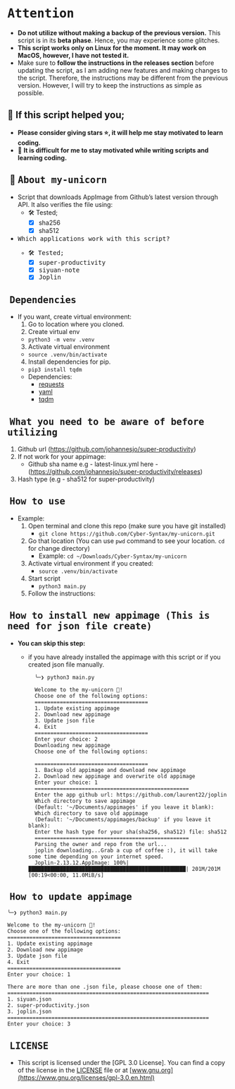 # <samp>Attention<samp>
- **Do not utilize without making a backup of the previous version.** This script is in its **beta phase**. Hence, you may experience some glitches.
- **This script works only on Linux for the moment. It may work on MacOS, however, I have not tested it.**
-  Make sure to **follow the instructions in the releases section** before updating the script, as I am adding new features and making changes to the script. Therefore, the instructions may be different from the previous version. However, I will try to keep the instructions as simple as possible.

## 🙏 If this script helped you;
- **Please consider giving stars ⭐, it will help me stay motivated to learn coding.**
- 🤯 **It is difficult for me to stay motivated while writing scripts and learning coding.**


## ‎ 🦄 <samp>About my-unicorn<samp>
-  Script that downloads AppImage from Github’s latest version through API. It also verifies the file using:
    - 🛠️ Tested;
        - [X] sha256
        - [X] sha512
- <samp>Which applications work with this script?<samp>
    - 🛠️ Tested;
        - [X] super-productivity
        - [X] siyuan-note
        - [X] Joplin

## ‎ <samp>Dependencies<samp>
- If you want, create virtual environment:
  1. Go to location where you cloned.
  2. Create virtual env
    - `python3 -m venv .venv`
  3. Activate virtual environment
    - `source .venv/bin/activate`
  4. Install dependencies for pip.
    - `pip3 install tqdm` 
    - Dependencies:
        - [requests](https://pypi.org/project/requests/)
        - [yaml](https://pypi.org/project/PyYAML/)
        - [tqdm](https://pypi.org/project/tqdm/)

## ‎ <samp> What you need to be aware of before utilizing<samp>
1. Github url (https://github.com/johannesjo/super-productivity)
2. If not work for your appimage:
    - Github sha name e.g - latest-linux.yml here - (https://github.com/johannesjo/super-productivity/releases)
3. Hash type (e.g - sha512 for super-productivity)

## ‎ <samp>How to use<samp>
- Example:
    1. Open terminal and clone this repo (make sure you have git installed)
        - `git clone https://github.com/Cyber-Syntax/my-unicorn.git`
    2. Go that location (You can use `pwd` command to see your location. `cd` for change directory)
        - Example: `cd ~/Downloads/Cyber-Syntax/my-unicorn`
    3. Activate virtual environment if you created:
        - `source .venv/bin/activate `
    4. Start script
        - `python3 main.py`
    5. Follow the instructions:
## ‎ <samp>How to install new appimage (This is need for json file create)<samp>
- **You can skip this step:**
    - if you have already installed the appimage with this script or if you created json file manually.

            ╰─❯ python3 main.py

            Welcome to the my-unicorn 🦄!
            Choose one of the following options:
            ====================================
            1. Update existing appimage
            2. Download new appimage
            3. Update json file
            4. Exit
            ====================================
            Enter your choice: 2
            Downloading new appimage
            Choose one of the following options:

            ====================================
            1. Backup old appimage and download new appimage
            2. Download new appimage and overwrite old appimage
            Enter your choice: 1
            =================================================
            Enter the app github url: https://github.com/laurent22/joplin
            Which directory to save appimage
            (Default: '~/Documents/appimages' if you leave it blank):
            Which directory to save old appimage
            (Default: '~/Documents/appimages/backup' if you leave it blank):
            Enter the hash type for your sha(sha256, sha512) file: sha512
            =================================================
            Parsing the owner and repo from the url...
            joplin downloading...Grab a cup of coffee :), it will take some time depending on your internet speed.
            Joplin-2.13.12.AppImage: 100%|██████████████████████████████████████████████████| 201M/201M [00:19<00:00, 11.0MiB/s]

## ‎ <samp>How to update appimage<samp>

    ╰─❯ python3 main.py

    Welcome to the my-unicorn 🦄!
    Choose one of the following options:
    ====================================
    1. Update existing appimage
    2. Download new appimage
    3. Update json file
    4. Exit
    ====================================
    Enter your choice: 1

    There are more than one .json file, please choose one of them:
    ================================================================
    1. siyuan.json
    2. super-productivity.json
    3. joplin.json
    ================================================================
    Enter your choice: 3

## ‎ <samp>LICENSE<samp>
- This script is licensed under the [GPL 3.0 License].
You can find a copy of the license in the [LICENSE](https://github.com/Cyber-Syntax/my-unicorn/blob/main/LICENSE) file or at [www.gnu.org](https://www.gnu.org/licenses/gpl-3.0.en.html)
